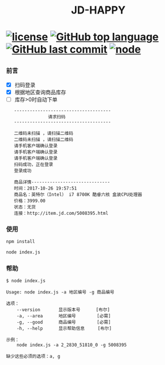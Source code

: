 <h1 align="center">JD-HAPPY<h1>

[![license](https://img.shields.io/github/license/mashape/apistatus.svg)](https://github.com/shaodahong/jd-happy)
[![GitHub top language](https://img.shields.io/github/languages/top/badges/shields.svg)](https://github.com/shaodahong/jd-happy)
[![GitHub last commit](https://img.shields.io/github/last-commit/google/skia.svg)](https://github.com/shaodahong/jd-happy)
[![node](https://img.shields.io/node/v/passport.svg)](https://github.com/shaodahong/jd-happy)

### 前言

- [X] 扫码登录
- [X] 根据地区查询商品库存
- [ ] 库存>0时自动下单

```
   -------------------------------------
                请求扫码
   -------------------------------------

   二维码未扫描 ，请扫描二维码
   二维码未扫描 ，请扫描二维码
   请手机客户端确认登录
   请手机客户端确认登录
   请手机客户端确认登录
   扫码成功，正在登录
   登录成功

   商品详情------------------------------
   时间：2017-10-26 19:57:51
   商品名：英特尔（Intel） i7 8700K 酷睿六核 盒装CPU处理器
   价格：3999.00
   状态：无货
   连接：http://item.jd.com/5008395.html
```

### 使用

```bash
npm install

node index.js
```

### 帮助
```
$ node index.js

Usage: node index.js -a 地区编号 -g 商品编号

选项：
    --version       显示版本号      [布尔]
    -a, --area      地区编号        [必需]
    -g, --good      商品编号        [必需]
    -h, --help      显示帮助信息     [布尔]

示例：
    node index.js -a 2_2830_51810_0 -g 5008395

缺少这些必须的选项：a, g
```
